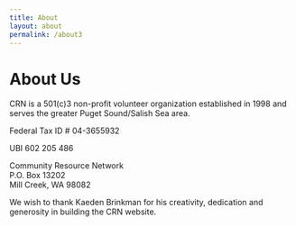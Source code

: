 ```yaml
---
title: About
layout: about
permalink: /about3
---
```


# About Us

CRN is a 501(c)3 non-profit volunteer organization established in 1998 and serves the greater Puget Sound/Salish Sea area.

Federal Tax ID # 04-3655932

UBI 602 205 486

Community Resource Network<br>
P.O. Box 13202<br>
Mill Creek, WA 98082

We wish to thank Kaeden Brinkman for his creativity, dedication and generosity in building the CRN website.
